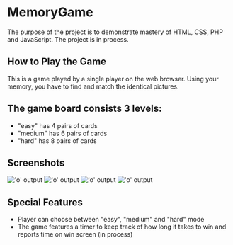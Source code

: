 # MemoryGame

The purpose of the project is to demonstrate mastery of HTML, CSS, PHP and JavaScript.
The project is in process.

## How to Play the Game

This is a game played by a single player on the
web browser. Using your memory, you have
to find and match the identical pictures.

## The game board consists 3 levels:

- "easy" has 4 pairs of cards
- "medium" has 6 pairs of cards
- "hard" has 8 pairs of cards

## Screenshots

!['o' output](https://imgur.com/a/RK7FI)
!['o' output](https://imgur.com/a/Xzfr2)
!['o' output](https://imgur.com/a/bzWiC)
!['o' output](https://imgur.com/a/8P3bN)

## Special Features

- Player can choose between "easy", "medium" and "hard" mode
- The game features a timer to keep track of how long it takes to win and reports time on win screen (in process)
